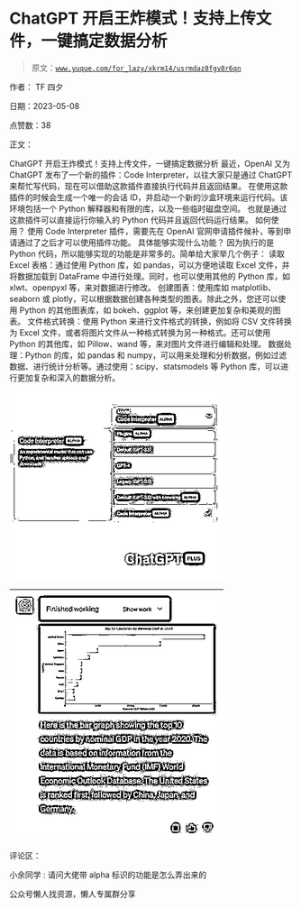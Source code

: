 # ChatGPT 开启王炸模式！支持上传文件，一键搞定数据分析

> 原文：[`www.yuque.com/for_lazy/xkrm14/usrmdaz8fgv8r6qn`](https://www.yuque.com/for_lazy/xkrm14/usrmdaz8fgv8r6qn)



作者： TF 四夕



日期：2023-05-08



点赞数：38

<ne-card data-card-name="hr" data-card-type="block" id="eKw95" data-event-boundary="card">

正文：



ChatGPT 开启王炸模式！支持上传文件，一键搞定数据分析 最近，OpenAI 又为 ChatGPT 发布了一个新的插件：Code Interpreter，以往大家只是通过 ChatGPT 来帮忙写代码，现在可以借助这款插件直接执行代码并且返回结果。 在使用这款插件的时候会生成一个唯一的会话 ID，并启动一个新的沙盒环境来运行代码。该环境包括一个 Python 解释器和有限的库，以及一些临时磁盘空间。 也就是通过这款插件可以直接运行你输入的 Python 代码并且返回代码运行结果。 如何使用？ 使用 Code Interpreter 插件，需要先在 OpenAI 官网申请插件候补，等到申请通过了之后才可以使用插件功能。 具体能够实现什么功能？ 因为执行的是 Python 代码，所以能够实现的功能是非常多的。简单给大家举几个例子： 读取 Excel 表格：通过使用 Python 库，如 pandas，可以方便地读取 Excel 文件，并将数据加载到 DataFrame 中进行处理。同时，也可以使用其他的 Python 库，如 xlwt、openpyxl 等，来对数据进行修改。 创建图表：使用库如 matplotlib、seaborn 或 plotly，可以根据数据创建各种类型的图表。除此之外，您还可以使用 Python 的其他图表库，如 bokeh、ggplot 等，来创建更加复杂和美观的图表。 文件格式转换：使用 Python 来进行文件格式的转换，例如将 CSV 文件转换为 Excel 文件，或者将图片文件从一种格式转换为另一种格式。还可以使用 Python 的其他库，如 Pillow、wand 等，来对图片文件进行编辑和处理。 数据处理：Python 的库，如 pandas 和 numpy，可以用来处理和分析数据，例如过滤数据、进行统计分析等。通过使用：scipy、statsmodels 等 Python 库，可以进行更加复杂和深入的数据分析。



<ne-card data-card-name="image" data-card-type="inline" id="GMHLA" data-event-boundary="card">![](img/1ee498d2589c569dd5eede646c57496c.png)</ne-card>



<ne-card data-card-name="image" data-card-type="inline" id="zpLY3" data-event-boundary="card">![](img/0b5cb4a0ad87cd1fc2c925dc0d20f36b.png)</ne-card>

<ne-card data-card-name="hr" data-card-type="block" id="DmGJC" data-event-boundary="card">

评论区：



小余同学 : 请问大佬带 alpha 标识的功能是怎么弄出来的

<ne-card data-card-name="hr" data-card-type="block" id="MPYll" data-event-boundary="card">

公众号懒人找资源，懒人专属群分享

</ne-card></ne-card></ne-card>